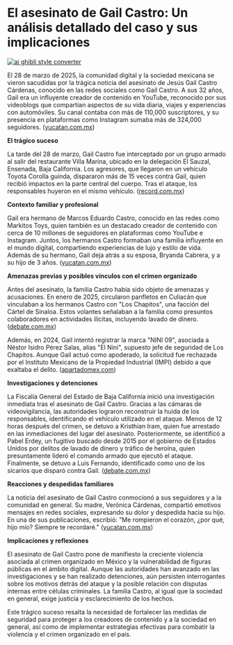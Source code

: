 # El asesinato de Gail Castro: Un análisis detallado del caso y sus implicaciones

[![ai ghibli style converter](https://i.imgur.com/dwt8Y5G.gif)](https://witbeam.net/slzx)

El 28 de marzo de 2025, la comunidad digital y la sociedad mexicana se vieron sacudidas por la trágica noticia del asesinato de Jesús Gail Castro Cárdenas, conocido en las redes sociales como Gail Castro. A sus 32 años, Gail era un influyente creador de contenido en YouTube, reconocido por sus videoblogs que compartían aspectos de su vida diaria, viajes y experiencias con automóviles. Su canal contaba con más de 110,000 suscriptores, y su presencia en plataformas como Instagram sumaba más de 324,000 seguidores. ([yucatan.com.mx](https://www.yucatan.com.mx/espectaculos/2025/03/30/mama-gail-castro-se-despide-tras-ser-asesinado-ultima-foto-con-markitos-toys.html?utm_source=openai))

**El trágico suceso**

La tarde del 28 de marzo, Gail Castro fue interceptado por un grupo armado al salir del restaurante Villa Marina, ubicado en la delegación El Sauzal, Ensenada, Baja California. Los agresores, que llegaron en un vehículo Toyota Corolla guinda, dispararon más de 15 veces contra Gail, quien recibió impactos en la parte central del cuerpo. Tras el ataque, los responsables huyeron en el mismo vehículo. ([record.com.mx](https://www.record.com.mx/contra/acribillan-al-youtuber-gael-castro-hermano-de-markitos-toys-al-salir-de-un-restaurante?utm_source=openai))

**Contexto familiar y profesional**

Gail era hermano de Marcos Eduardo Castro, conocido en las redes como Markitos Toys, quien también es un destacado creador de contenido con cerca de 10 millones de seguidores en plataformas como YouTube e Instagram. Juntos, los hermanos Castro formaban una familia influyente en el mundo digital, compartiendo experiencias de lujo y estilo de vida. Además de su hermano, Gail deja atrás a su esposa, Bryanda Cabrera, y a su hijo de 3 años. ([yucatan.com.mx](https://www.yucatan.com.mx/espectaculos/2025/03/30/mama-gail-castro-se-despide-tras-ser-asesinado-ultima-foto-con-markitos-toys.html?utm_source=openai))

**Amenazas previas y posibles vínculos con el crimen organizado**

Antes del asesinato, la familia Castro había sido objeto de amenazas y acusaciones. En enero de 2025, circularon panfletos en Culiacán que vinculaban a los hermanos Castro con "Los Chapitos", una facción del Cártel de Sinaloa. Estos volantes señalaban a la familia como presuntos colaboradores en actividades ilícitas, incluyendo lavado de dinero. ([debate.com.mx](https://www.debate.com.mx/viral/Quienes-fueron-al-sepelio-de-Gail-Castro-hermano-de-Markitos-Toys-20250331-0262.html?utm_source=openai))

Además, en 2024, Gail intentó registrar la marca "NINI 09", asociada a Néstor Isidro Pérez Salas, alias "El Nini", supuesto jefe de seguridad de Los Chapitos. Aunque Gail actuó como apoderado, la solicitud fue rechazada por el Instituto Mexicano de la Propiedad Industrial (IMPI) debido a que exaltaba el delito. ([apartadomex.com](https://www.apartadomex.com/seguridad/matan-a-gail-castro-hermano-de-markitos-toys-videos/80178/?utm_source=openai))

**Investigaciones y detenciones**

La Fiscalía General del Estado de Baja California inició una investigación inmediata tras el asesinato de Gail Castro. Gracias a las cámaras de videovigilancia, las autoridades lograron reconstruir la huida de los responsables, identificando el vehículo utilizado en el ataque. Menos de 12 horas después del crimen, se detuvo a Kristhian Iram, quien fue arrestado en las inmediaciones del lugar del asesinato. Posteriormente, se identificó a Pabel Erdey, un fugitivo buscado desde 2015 por el gobierno de Estados Unidos por delitos de lavado de dinero y tráfico de heroína, quien presuntamente lideró el comando armado que ejecutó el ataque. Finalmente, se detuvo a Luis Fernando, identificado como uno de los sicarios que disparó contra Gail. ([debate.com.mx](https://www.debate.com.mx/policiacas/Suman-3-detenidos-por-asesinato-de-Gail-Castro-hermano-de-Markitos-Toys-uno-de-ellos-esta-vinculado-a-un-cartel-20250410-0070.html?utm_source=openai))

**Reacciones y despedidas familiares**

La noticia del asesinato de Gail Castro conmocionó a sus seguidores y a la comunidad en general. Su madre, Verónica Cárdenas, compartió emotivos mensajes en redes sociales, expresando su dolor y despedida hacia su hijo. En una de sus publicaciones, escribió: "Me rompieron el corazón, ¿por qué, hijo mío? Siempre te recordaré." ([yucatan.com.mx](https://www.yucatan.com.mx/espectaculos/2025/03/30/mama-gail-castro-se-despide-tras-ser-asesinado-ultima-foto-con-markitos-toys.html?utm_source=openai))

**Implicaciones y reflexiones**

El asesinato de Gail Castro pone de manifiesto la creciente violencia asociada al crimen organizado en México y la vulnerabilidad de figuras públicas en el ámbito digital. Aunque las autoridades han avanzado en las investigaciones y se han realizado detenciones, aún persisten interrogantes sobre los motivos detrás del ataque y la posible relación con disputas internas entre células criminales. La familia Castro, al igual que la sociedad en general, exige justicia y esclarecimiento de los hechos.

Este trágico suceso resalta la necesidad de fortalecer las medidas de seguridad para proteger a los creadores de contenido y a la sociedad en general, así como de implementar estrategias efectivas para combatir la violencia y el crimen organizado en el país.